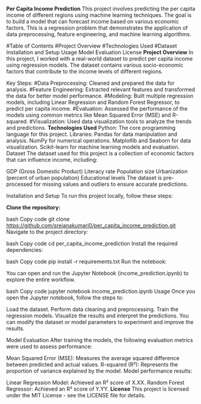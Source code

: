 **Per Capita Income Prediction**
This project involves predicting the per capita income of different regions using machine learning techniques. The goal is to build a model that can forecast income based on various economic factors. This is a regression problem that demonstrates the application of data preprocessing, feature engineering, and machine learning algorithms.

#Table of Contents
#Project Overview
#Technologies Used
#Dataset
Installation and Setup
Usage
Model Evaluation
License
**Project Overview**
In this project, I worked with a real-world dataset to predict per capita income using regression models. The dataset contains various socio-economic factors that contribute to the income levels of different regions.

Key Steps:
#Data Preprocessing: Cleaned and prepared the data for analysis.
#Feature Engineering: Extracted relevant features and transformed the data for better model performance.
#Modeling: Built multiple regression models, including Linear Regression and Random Forest Regressor, to predict per capita income.
#Evaluation: Assessed the performance of the models using common metrics like Mean Squared Error (MSE) and R-squared.
#Visualization: Used data visualization tools to analyze the trends and predictions.
**Technologies Used**
Python: The core programming language for this project.
Libraries:
Pandas for data manipulation and analysis.
NumPy for numerical operations.
Matplotlib and Seaborn for data visualization.
Scikit-learn for machine learning models and evaluation.
Dataset
The dataset used for this project is a collection of economic factors that can influence income, including:

GDP (Gross Domestic Product)
Literacy rate
Population size
Urbanization (percent of urban population)
Educational levels
The dataset is pre-processed for missing values and outliers to ensure accurate predictions.

Installation and Setup
To run this project locally, follow these steps:

**Clone the repository:**

bash
Copy code
git clone https://github.com/srejanakumari0/per_capita_income_prediction.git
Navigate to the project directory:

bash
Copy code
cd per_capita_income_prediction
Install the required dependencies:

bash
Copy code
pip install -r requirements.txt
Run the notebook:

You can open and run the Jupyter Notebook (income_prediction.ipynb) to explore the entire workflow.

bash
Copy code
jupyter notebook income_prediction.ipynb
Usage
Once you open the Jupyter notebook, follow the steps to:

Load the dataset.
Perform data cleaning and preprocessing.
Train the regression models.
Visualize the results and interpret the predictions.
You can modify the dataset or model parameters to experiment and improve the results.

Model Evaluation
After training the models, the following evaluation metrics were used to assess performance:

Mean Squared Error (MSE): Measures the average squared difference between predicted and actual values.
R-squared (R²): Represents the proportion of variance explained by the model.
Model performance results:

Linear Regression Model: Achieved an R² score of X.XX.
Random Forest Regressor: Achieved an R² score of Y.YY.
**License**
This project is licensed under the MIT License - see the LICENSE file for details.
